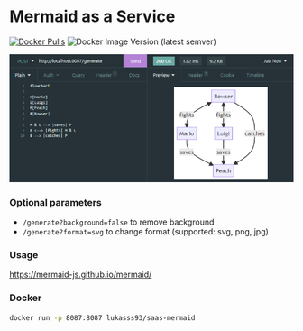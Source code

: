 # Mermaid as a Service

[![Docker Pulls](https://img.shields.io/docker/pulls/lukasss93/saas-mermaid)](https://hub.docker.com/repository/docker/lukasss93/saas-mermaid)
![Docker Image Version (latest semver)](https://img.shields.io/docker/v/lukasss93/saas-mermaid)

![img.png](img.png)

### Optional parameters
- `/generate?background=false` to remove background
- `/generate?format=svg` to change format (supported: svg, png, jpg)

### Usage
https://mermaid-js.github.io/mermaid/

### Docker
```bash
docker run -p 8087:8087 lukasss93/saas-mermaid
```